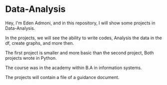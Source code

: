 # Data-Analysis
Hey, I'm Eden Admoni, and in this repository, I will show some projects in Data-Analysis.

In the projects, we will see the ability to write codes, Analysis the data in the df, create graphs, and more then.

The first project is smaller and more basic than the second project, Both projects wrote in Python.

The course was in the academy within B.A in information systems.

The projects will contain a file of a guidance document.

